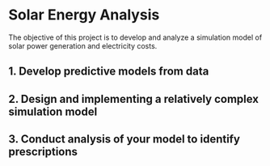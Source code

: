 # Solar Energy Analysis
The objective of this project is to develop and analyze a simulation model of solar power generation and electricity costs.

## 1. Develop predictive models from data

## 2. Design and implementing a relatively complex simulation model

## 3. Conduct analysis of your model to identify prescriptions
